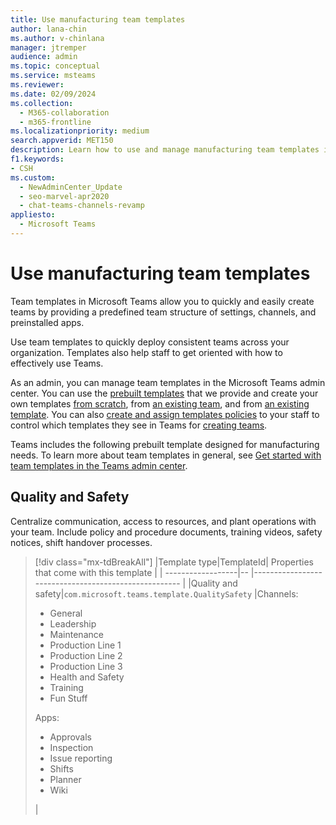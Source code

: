 ```yaml
---
title: Use manufacturing team templates
author: lana-chin
ms.author: v-chinlana
manager: jtremper
audience: admin
ms.topic: conceptual
ms.service: msteams
ms.reviewer: 
ms.date: 02/09/2024
ms.collection: 
  - M365-collaboration
  - m365-frontline 
ms.localizationpriority: medium
search.appverid: MET150
description: Learn how to use and manage manufacturing team templates in the Team admin center to quickly and easily create teams for your manufacturing plant needs. 
f1.keywords:
- CSH
ms.custom: 
  - NewAdminCenter_Update
  - seo-marvel-apr2020
  - chat-teams-channels-revamp
appliesto: 
  - Microsoft Teams
---
```


# Use manufacturing team templates

Team templates in Microsoft Teams allow you to quickly and easily create teams by providing a predefined team structure of settings, channels, and preinstalled apps.

Use team templates to quickly deploy consistent teams across your organization. Templates also help staff to get oriented with how to effectively use Teams.

As an admin, you can manage team templates in the Microsoft Teams admin center. You can use the [prebuilt templates](get-started-with-teams-templates-in-the-admin-console.md#pre-built-team-templates-in-the-teams-admin-center) that we provide and create your own templates [from scratch](create-a-team-template.md), from [an existing team](create-template-from-existing-team.md), and from [an existing template](create-template-from-existing-template.md). You can also [create and assign templates policies](templates-policies.md) to your staff to control which templates they see in Teams for [creating teams](https://support.microsoft.com/office/create-a-team-with-team-templates-702a2977-e662-4038-bef5-bdf8ee47b17b).

Teams includes the following prebuilt template designed for manufacturing needs. To learn more about team templates in general, see [Get started with team templates in the Teams admin center](get-started-with-teams-templates-in-the-admin-console.md).

## Quality and Safety

Centralize communication, access to resources, and plant operations with your team. Include policy and procedure documents, training videos, safety notices, shift handover processes.

>[!div class="mx-tdBreakAll"]
>|Template type|TemplateId| Properties that come with this template |
>| ------------------|-- |----------------------------------------------------- |
>|Quality and safety|`com.microsoft.teams.template.QualitySafety` |Channels: <ul><li>General</li><li>Leadership</li><li>Maintenance</li><li>Production Line 1</li><li>Production Line 2</li><li>Production Line 3</li><li>Health and Safety</li><li>Training</li><li>Fun Stuff</li></ul> Apps: <ul><li>Approvals</li><li>Inspection</li><li>Issue reporting</li><li>Shifts</li> <li>Planner</li> <li>Wiki</li> </ul>|